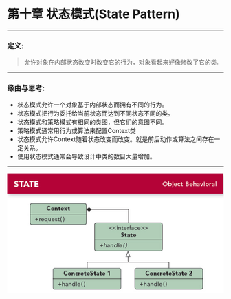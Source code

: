 # 第十章 状态模式(State Pattern)
---

### 定义:
> 允许对象在内部状态改变时改变它的行为，对象看起来好像修改了它的类.

---

### 缘由与思考:

- 状态模式允许一个对象基于内部状态而拥有不同的行为。
- 状态模式把行为委托给当前状态而达到不同状态不同的类。
- 状态模式和策略模式有相同的类图，但它们的意图不同。
- 策略模式通常用行为或算法来配置Context类
- 状态模式允许Context随着状态改变而改变。就是前后动作或算法之间存在一定关系。
- 使用状态模式通常会导致设计中类的数目大量增加。

---

![State](./State.jpg)
